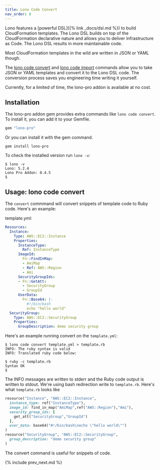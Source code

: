```yaml
---
title: Lono Code Convert
nav_order: 8
---
```


Lono features a [powerful DSL]({% link _docs/dsl.md %}) to build CloudFormation templates. The Lono DSL builds on top of the CloudFormation declarative nature and allows you to deliver Infrastructure as Code. The Lono DSL results in more maintainable code.

Most CloudFormation templates in the wild are written in JSON or YAML though.

The [lono code convert](https://lono.cloud/reference/lono-code-convert/) and [lono code import](https://lono.cloud/reference/lono-code-import/) commands allow you to take JSON or YAML templates and convert it to the Lono DSL code. The conversion process saves you engineering time writing it yourself.

Currently, for a limited of time, the lono-pro addon is available at no cost.

## Installation

The lono-pro addon gem provides extra commands like `lono code convert`. To install it, you can add it to your Gemfile.

```ruby
gem "lono-pro"
```

Or you can install it with the gem command.

    gem install lono-pro

To check the installed version run `lono -v`:

    $ lono -v
    Lono: 5.2.4
    Lono Pro Addon: 0.4.5
    $

## Usage: lono code convert

The `convert` commmand will convert snippets of template code to Ruby code. Here's an example:

template.yml:

```yaml
Resources:
  Instance:
    Type: AWS::EC2::Instance
    Properties:
      InstanceType:
        Ref: InstanceType
      ImageId:
        Fn::FindInMap:
        - AmiMap
        - Ref: AWS::Region
        - Ami
      SecurityGroupIds:
      - Fn::GetAtt:
        - SecurityGroup
        - GroupId
      UserData:
        Fn::Base64: |-
          #!/bin/bash
          echo "hello world"
  SecurityGroup:
    Type: AWS::EC2::SecurityGroup
    Properties:
      GroupDescription: demo security group
```

Here's an example running convert on the `template.yml`:

    $ lono code convert template.yml > template.rb
    INFO: The ruby syntax is valid
    INFO: Translated ruby code below:

    $ ruby -c template.rb
    Syntax OK
    $

The INFO messages are written to stderr and the Ruby code output is written to stdout. We're using bash redirection write to `template.rb`. Here's what `template.rb` looks like

```ruby
resource("Instance", "AWS::EC2::Instance",
  instance_type: ref("InstanceType"),
  image_id: find_in_map("AmiMap",ref("AWS::Region"),"Ami"),
  security_group_ids: [
    get_att("SecurityGroup","GroupId")
  ],
  user_data: base64("#!/bin/bash\necho \"hello world\"")
)
resource("SecurityGroup", "AWS::EC2::SecurityGroup",
  group_description: "demo security group"
)
```

The convert command is useful for snippets of code.

{% include prev_next.md %}
